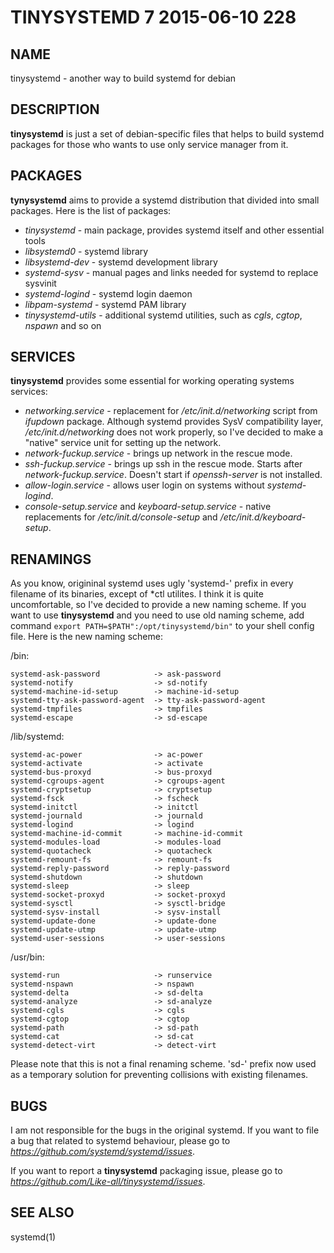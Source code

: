 # TINYSYSTEMD 7 2015-06-10 228

## NAME

tinysystemd - another way to build systemd for debian

## DESCRIPTION

**tinysystemd** is just a set of debian-specific files that helps to build systemd packages for those who wants to use only service manager from it.

## PACKAGES

**tynysystemd** aims to provide a systemd distribution that divided into small packages. Here is the list of packages:

+ *tinysystemd* - main package, provides systemd itself and other essential tools
+ *libsystemd0* - systemd library
+ *libsystemd-dev* - systemd development library
+ *systemd-sysv* - manual pages and links needed for systemd to replace sysvinit
+ *systemd-logind* - systemd login daemon
+ *libpam-systemd* - systemd PAM library
+ *tinysystemd-utils* - additional systemd utilities, such as *cgls*, *cgtop*, *nspawn* and so on

## SERVICES

**tinysystemd** provides some essential for working operating systems services:

+ *networking.service* - replacement for */etc/init.d/networking* script from *ifupdown* package. Although systemd provides SysV compatibility layer, */etc/init.d/networking* does not work properly, so I've decided to make a "native" service unit for setting up the network.
+ *network-fuckup.service* - brings up network in the rescue mode.
+ *ssh-fuckup.service* - brings up ssh in the rescue mode. Starts after *network-fuckup.service*. Doesn't start if *openssh-server* is not installed.
+ *allow-login.service* - allows user login on systems without *systemd-logind*.
+ *console-setup.service* and *keyboard-setup.service* - native replacements for */etc/init.d/console-setup* and */etc/init.d/keyboard-setup*.

## RENAMINGS

As you know, origininal systemd uses ugly 'systemd-' prefix in every filename of its binaries, except of \*ctl utilites. I think it is quite uncomfortable, so I've decided to provide a new naming scheme. If you want to use **tinysystemd** and you need to use old naming scheme, add command `export PATH=$PATH":/opt/tinysystemd/bin"` to your shell config file. Here is the new naming scheme:

/bin:

    systemd-ask-password            -> ask-password
    systemd-notify                  -> sd-notify
    systemd-machine-id-setup        -> machine-id-setup
    systemd-tty-ask-password-agent  -> tty-ask-password-agent
    systemd-tmpfiles                -> tmpfiles
    systemd-escape                  -> sd-escape

/lib/systemd:

    systemd-ac-power                -> ac-power
    systemd-activate                -> activate
    systemd-bus-proxyd              -> bus-proxyd
    systemd-cgroups-agent           -> cgroups-agent
    systemd-cryptsetup              -> cryptsetup
    systemd-fsck                    -> fscheck
    systemd-initctl                 -> initctl
    systemd-journald                -> journald
    systemd-logind                  -> logind
    systemd-machine-id-commit       -> machine-id-commit
    systemd-modules-load            -> modules-load
    systemd-quotacheck              -> quotacheck
    systemd-remount-fs              -> remount-fs
    systemd-reply-password          -> reply-password
    systemd-shutdown                -> shutdown
    systemd-sleep                   -> sleep
    systemd-socket-proxyd           -> socket-proxyd
    systemd-sysctl                  -> sysctl-bridge
    systemd-sysv-install            -> sysv-install
    systemd-update-done             -> update-done
    systemd-update-utmp             -> update-utmp
    systemd-user-sessions           -> user-sessions

/usr/bin:

    systemd-run                     -> runservice
    systemd-nspawn                  -> nspawn
    systemd-delta                   -> sd-delta
    systemd-analyze                 -> sd-analyze
    systemd-cgls                    -> cgls
    systemd-cgtop                   -> cgtop
    systemd-path                    -> sd-path
    systemd-cat                     -> sd-cat
    systemd-detect-virt             -> detect-virt

Please note that this is not a final renaming scheme. 'sd-' prefix now used as a temporary solution for preventing collisions with existing filenames.

## BUGS

I am not responsible for the bugs in the original systemd. If you want to file a bug that related to systemd behaviour, please go to *https://github.com/systemd/systemd/issues*.

If you want to report a **tinysystemd** packaging issue, please go to *https://github.com/Like-all/tinysystemd/issues*.

## SEE ALSO

systemd(1)

